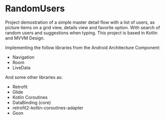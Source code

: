 # RandomUsers
Project demostration of a simple master detail flow with a list of users, as picture items on a grid view, details view and favorite option. With search of random users and suggestions when typing.
This project is based in Kotlin and MVVM Design.

Implementing the follow libraries from the Android Architecture Component:
* Navigation
* Room
* LiveData

And some other libraries as:
* Retrofit
* Glide
* Kotlin Coroutines
* DataBinding (core)
* retrofit2-kotlin-coroutines-adapter
* Gson
